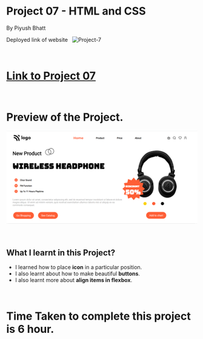 # Project 07 - HTML and CSS

By Piyush Bhatt

Deployed link of website &nbsp; ![Project-7](https://img.shields.io/badge/Project-7-red)

<br>

# [Link to Project 07](product-homepage07.netlify.app)

<br>

# Preview of the Project.

![Preview](./preview.png)

<br>

## What I learnt in this Project?

- I learned how to place **icon** in a particular position.
- I also learnt about how to make beautiful **buttons**.
- I also learnt more about **align items in flexbox**.

<br> 

# Time Taken to complete  this project is 6 hour.